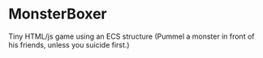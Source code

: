 # MonsterBoxer
Tiny HTML/js game using an ECS structure (Pummel a monster in front of his friends, unless you suicide first.)
